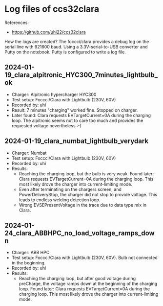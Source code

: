 # Log files of ccs32clara

References:
- https://github.com/uhi22/ccs32clara

How the logs are created? The foccci/clara provides a debug log on the serial line with 921600 baud. Using a 3.3V-serial-to-USB converter and Putty on the notebook.
Putty is configured to write a log file.

## 2024-01-19_clara_alpitronic_HYC300_7minutes_lightbulb_ok

- Charger: Alpitronic hypercharger HYC300
- Test setup: Foccci/Clara with Lightbulb (230V, 60V)
- Recorded by: uhi
- Result: 7 minutes "charging" worked fine. Stopped on charger.
- Later found: Clara requests EVTargetCurrent=0A during the charging loop. The alpitronic seems not to care too much and provides the requested voltage nevertheless :-)

## 2024-01-19_clara_numbat_lightbulb_verydark

- Charger: Numbat
- Test setup: Foccci/Clara with Lightbulb (230V, 60V)
- Recorded by: uhi
- Results:
    - Reaching the charging loop, but the bulb is very weak. Found later: Clara requests EVTargetCurrent=0A during the charging loop. This most likely drove the charger into current-limiting mode.
    - Even after terminating on the chargers screen, and PowerDeliveryStop, the charger did not stop to provide voltage. This leads to endless welding detection loop.
    - Wrong EVSEPresentVoltage in the trace due to data type mix in Clara.

## 2024-01-24_clara_ABBHPC_no_load_voltage_ramps_down

- Charger: ABB HPC
- Test setup: Foccci/Clara with Lightbulb (230V, 60V). Bulb not connected in the beginning.
- Recorded by: uhi
- Results:
    - Reaching the charging loop, but after good voltage during preCharge, the voltage ramps down at the beginning of the charging loop. Found later: Clara requests EVTargetCurrent=0A during the charging loop. This most likely drove the charger into current-limiting mode.
